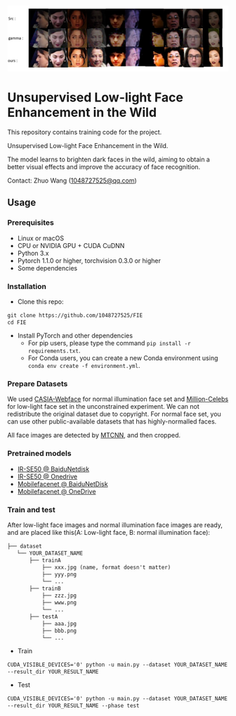 <div align="center"> <img src='images/fig1.jpg' width="1000px"> </div>

# Unsupervised Low-light Face Enhancement in the Wild

This repository contains training code for the project.

Unsupervised Low-light Face Enhancement in the Wild.

The model learns to brighten dark faces in the wild, aiming to obtain a better visual effects and improve the accuracy of face recognition.
 
Contact: Zhuo Wang (1048727525@qq.com)

## Usage

### Prerequisites
- Linux or macOS
- CPU or NVIDIA GPU + CUDA CuDNN
- Python 3.x
- Pytorch 1.1.0 or higher, torchvision 0.3.0 or higher
- Some dependencies

### Installation
- Clone this repo:
```
git clone https://github.com/1048727525/FIE
cd FIE
```

- Install PyTorch and other dependencies
   - For pip users, please type the command `pip install -r requirements.txt`.
   - For Conda users, you can create a new Conda environment using `conda env create -f environment.yml`.

### Prepare Datasets

We used [CASIA-Webface](http://www.cbsr.ia.ac.cn/english/CASIA-WebFace-Database.html)  for normal illumination face set and [Million-Celebs](https://openaccess.thecvf.com/content_CVPRW_2020/papers/w48/Zhang_Class-Balanced_Training_for_Deep_Face_Recognition_CVPRW_2020_paper.pdf) for low-light face set in the unconstrained experiment. We can not redistribute the original dataset due to copyright. For normal face set, you can use other public-available datasets that has highly-normalled faces.

All face images are detected by [MTCNN](https://github.com/kpzhang93/MTCNN_face_detection_alignment), and then cropped.

### Pretrained models

* [IR-SE50 @ BaiduNetdisk](https://pan.baidu.com/s/12BUjjwy1uUTEF9HCx5qvoQ)
* [IR-SE50 @ Onedrive](https://1drv.ms/u/s!AhMqVPD44cDOhkPsOU2S_HFpY9dC)
* [Mobilefacenet @ BaiduNetDisk](https://pan.baidu.com/s/1hqNNkcAjQOSxUjofboN6qg)
* [Mobilefacenet @ OneDrive](https://1drv.ms/u/s!AhMqVPD44cDOhkSMHodSH4rhfb5u)

### Train and test
After low-light face images and normal illumination face images are ready, and are placed like this(A: Low-light face, B: normal illumination face):
```
├── dataset
   └── YOUR_DATASET_NAME
       ├── trainA
           ├── xxx.jpg (name, format doesn't matter)
           ├── yyy.png
           └── ...
       ├── trainB
           ├── zzz.jpg
           ├── www.png
           └── ...
       ├── testA
           ├── aaa.jpg 
           ├── bbb.png
           └── ...
```
- Train
```
CUDA_VISIBLE_DEVICES='0' python -u main.py --dataset YOUR_DATASET_NAME --result_dir YOUR_RESULT_NAME
```
- Test
```
CUDA_VISIBLE_DEVICES='0' python -u main.py --dataset YOUR_DATASET_NAME --result_dir YOUR_RESULT_NAME --phase test
```

